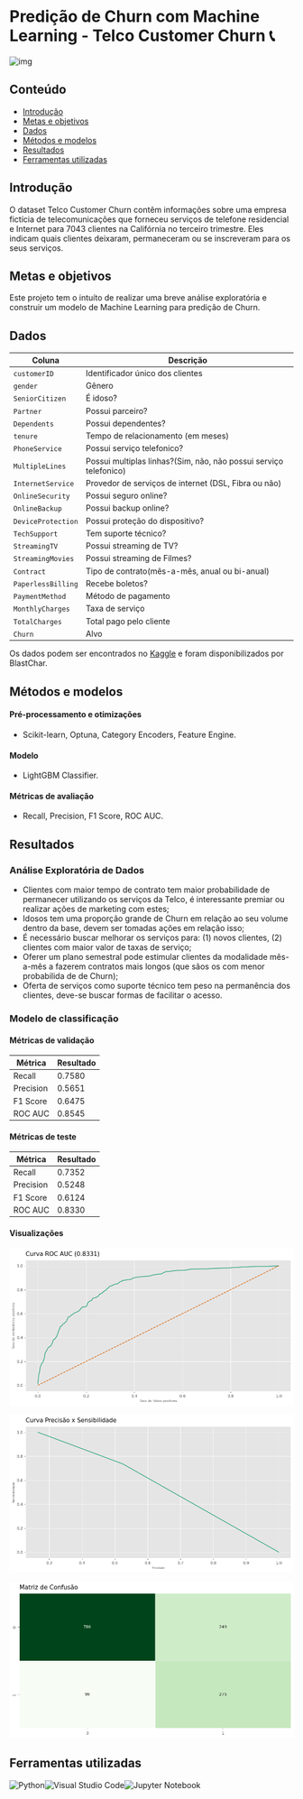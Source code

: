 # Predição de Churn com Machine Learning - Telco Customer Churn 📞

![img](https://i.imgur.com/n3hyBGx.jpeg)

## Conteúdo

- [Introdução](#introdução)
- [Metas e objetivos](#metas-e-objetivos)
- [Dados](#dados)
- [Métodos e modelos](#métodos-e-modelos)
- [Resultados](#resultados)
- [Ferramentas utilizadas](#ferramentas-utilizadas)

## Introdução
O dataset Telco Customer Churn contêm informações sobre uma empresa fictícia de telecomunicações que forneceu serviços de telefone residencial e Internet para 7043 clientes na Califórnia no terceiro trimestre. Eles indicam quais clientes deixaram, permaneceram ou se inscreveram para os seus serviços. 

## Metas e objetivos
Este projeto tem o intuíto de realizar uma breve análise exploratória e construir um modelo de Machine Learning para predição de Churn.

## Dados
|Coluna|Descrição|
|---|---|
|`customerID`|Identificador único dos clientes|
|`gender`|Gênero|
|`SeniorCitizen`|É idoso?|
|`Partner`|Possui parceiro?|
|`Dependents`|Possui dependentes?|
|`tenure`|Tempo de relacionamento (em meses)|
|`PhoneService`|Possui serviço telefonico?|
|`MultipleLines`|Possui multiplas linhas?(Sim, não, não possui serviço telefonico)|
|`InternetService`|Provedor de serviços de internet (DSL, Fibra ou não)|
|`OnlineSecurity`|Possui seguro online?|
|`OnlineBackup`|Possui backup online?|
|`DeviceProtection`|Possui proteção do dispositivo?|
|`TechSupport`|Tem suporte técnico?|
|`StreamingTV`|Possui streaming de TV?|
|`StreamingMovies`|Possui streaming de Filmes?|
|`Contract`|Tipo de contrato(mês-a-mês, anual ou bi-anual)|
|`PaperlessBilling`|Recebe boletos?|
|`PaymentMethod`|Método de pagamento|
|`MonthlyCharges`|Taxa de serviço|
|`TotalCharges`|Total pago pelo cliente|
|`Churn`|Alvo|

Os dados podem ser encontrados no [Kaggle](https://www.kaggle.com/datasets/blastchar/telco-customer-churn/data) e foram disponibilizados por BlastChar.

## Métodos e modelos
#### Pré-processamento e otimizações
- Scikit-learn, Optuna, Category Encoders, Feature Engine.
#### Modelo
- LightGBM Classifier.
#### Métricas de avaliação
- Recall, Precision, F1 Score, ROC AUC.

## Resultados
### Análise Exploratória de Dados
- Clientes com maior tempo de contrato tem maior probabilidade de permanecer utilizando os serviços da Telco, é interessante premiar ou realizar ações de marketing com estes;
- Idosos tem uma proporção grande de Churn em relação ao seu volume dentro da base, devem ser tomadas ações em relação isso;
- É necessário buscar melhorar os serviços para: (1) novos clientes, (2) clientes com maior valor de taxas de serviço;
- Oferer um plano semestral pode estimular clientes da modalidade mês-a-mês a fazerem contratos mais longos (que sãos os com menor probabilida de de Churn);
- Oferta de serviços como suporte técnico tem peso na permanência dos clientes, deve-se buscar formas de facilitar o acesso. 
### Modelo de classificação
#### Métricas de validação
|Métrica|Resultado|
|---|---|
|Recall| 0.7580|
|Precision| 0.5651|
|F1 Score| 0.6475|
|ROC AUC| 0.8545|

#### Métricas de teste
|Métrica|Resultado|
|---|---|
|Recall| 0.7352|
|Precision| 0.5248|
|F1 Score| 0.6124|
|ROC AUC| 0.8330|

#### Visualizações
![](doc/img/plots_modelagem/model1.png)

![](doc/img/plots_modelagem/model2.png)

![](doc/img/plots_modelagem/model3.png)

## Ferramentas utilizadas
![Python](https://img.shields.io/badge/python-3670A0?style=for-the-badge&logo=python&logoColor=ffdd54)![Visual Studio Code](https://img.shields.io/badge/Visual%20Studio%20Code-0078d7.svg?style=for-the-badge&logo=visual-studio-code&logoColor=white)![Jupyter Notebook](https://img.shields.io/badge/jupyter-%23FA0F00.svg?style=for-the-badge&logo=jupyter&logoColor=white)